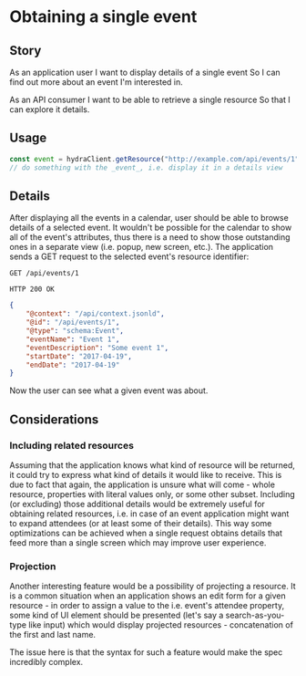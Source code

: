 # Obtaining a single event

## Story

As an application user
I want to display details of a single event
So I can find out more about an event I'm interested in.

As an API consumer
I want to be able to retrieve a single resource
So that I can explore it details.


## Usage

```typescript
const event = hydraClient.getResource("http://example.com/api/events/1");
// do something with the _event_, i.e. display it in a details view
```


## Details

After displaying all the events in a calendar, user should be able to browse details of a selected event.
It wouldn't be possible for the calendar to show all of the event's attributes,
thus there is a need to show those outstanding ones in a separate view (i.e. popup, new screen, etc.).
The application sends a GET request to the selected event's resource identifier:

```http
GET /api/events/1
```

```http
HTTP 200 OK
```

```json
{
    "@context": "/api/context.jsonld",
    "@id": "/api/events/1",
    "@type": "schema:Event",
    "eventName": "Event 1",
    "eventDescription": "Some event 1",
    "startDate": "2017-04-19",
    "endDate": "2017-04-19"
}
```

Now the user can see what a given event was about.


## Considerations

### Including related resources

Assuming that the application knows what kind of resource will be returned,
it could try to express what kind of details it would like to receive.
This is due to fact that again, the application is unsure what will come -
whole resource, properties with literal values only, or some other subset.
Including (or excluding) those additional details would be extremely useful
for obtaining related resources, i.e. in case of an event application might
want to expand attendees (or at least some of their details).
This way some optimizations can be achieved when a single request obtains
details that feed more than a single screen which may improve user experience.


### Projection

Another interesting feature would be a possibility of projecting a resource.
It is a common situation when an application shows an edit form for
a given resource - in order to assign a value to the i.e. event's attendee property, some kind of
UI element should be presented (let's say a search-as-you-type like input)
which would display projected resources - concatenation of the first and last name.

The issue here is that the syntax for such a feature would make the spec
incredibly complex.
